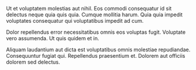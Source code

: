 Ut et voluptatem molestias aut nihil. Eos commodi consequatur id sit delectus neque quia quis quia. Cumque mollitia harum. Quia quia impedit voluptates consequatur qui voluptatibus impedit ad cum.
 Dolor repellendus error necessitatibus omnis eos voluptas fugit. Voluptate vero assumenda. Ut quis quidem et in.
 Aliquam laudantium aut dicta est voluptatibus omnis molestiae repudiandae. Consequuntur fugiat qui. Repellendus praesentium et. Dolorem aut officiis dolorem sed delectus.
